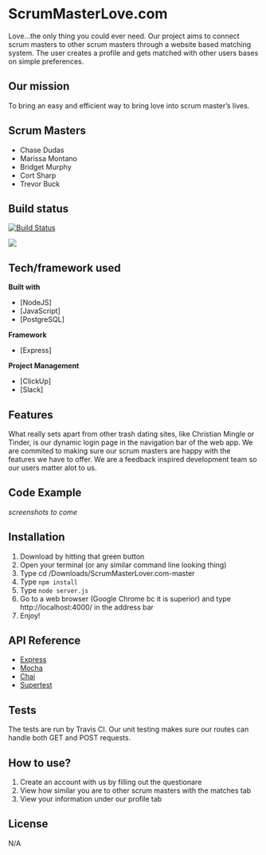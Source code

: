 # ScrumMasterLove.com
Love...the only thing you could ever need. Our project aims to connect scrum masters to other scrum masters through a website based matching system. The user creates a profile and gets matched with other users bases on simple preferences.

## Our mission
To bring an easy and efficient way to bring love into scrum master’s lives.

## Scrum Masters
- Chase Dudas
- Marissa Montano
- Bridget Murphy
- Cort Sharp
- Trevor Buck

## Build status
[![Build Status](https://travis-ci.org/Yahoooligans/ScrumMasterLove.com.svg?branch=master)](https://travis-ci.org/Yahoooligans/ScrumMasterLove.com)
 
![](http://webapp1.dlib.indiana.edu/virtual_disk_library/index.cgi/4909942/FID2663/common/internet/us.yimg.com/i/ligans/main3b.gif)

## Tech/framework used
<b>Built with</b>
- [NodeJS]
- [JavaScript]
- [PostgreSQL]

<b>Framework</b>
- [Express]

<b>Project Management</b>
 - [ClickUp]
 - [Slack]
 
## Features
What really sets apart from other trash dating sites, like Christian Mingle or Tinder, is our dynamic login page in the navigation bar of the web app. We are commited to making sure our scrum masters are happy with the features we have to offer. We are a feedback inspired development team so our users matter alot to us. 

## Code Example
*screenshots to come*

## Installation

1. Download by hitting that green button 
2. Open your terminal (or any similar command line looking thing)
3. Type cd /Downloads/ScrumMasterLover.com-master
4. Type ```npm install```
5. Type ```node server.js```
6. Go to a web browser (Google Chrome bc it is superior) and type http://localhost:4000/ in the address bar
7. Enjoy!

## API Reference

- [Express](https://expressjs.com/)
- [Mocha](https://mochajs.org/)
- [Chai](https://www.chaijs.com/)
- [Supertest](https://www.npmjs.com/package/supertest)

## Tests
The tests are run by Travis CI. Our unit testing makes sure our routes can handle both GET and POST requests.

## How to use?
1. Create an account with us by filling out the questionare
2. View how similar you are  to other scrum masters with the matches tab
3. View your information under our profile tab 

## License
N/A
